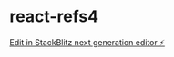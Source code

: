 # react-refs4

[Edit in StackBlitz next generation editor ⚡️](https://stackblitz.com/~/github.com/mluighy/react-refs4)